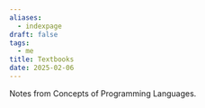 ```yaml
---
aliases:
  - indexpage
draft: false
tags:
  - me
title: Textbooks
date: 2025-02-06
---
```


Notes from Concepts of Programming Languages.